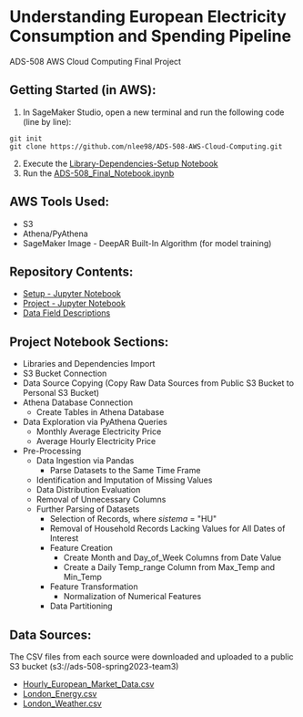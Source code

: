# Understanding European Electricity Consumption and Spending Pipeline
ADS-508 AWS Cloud Computing Final Project

## Getting Started (in AWS):
1. In SageMaker Studio, open a new terminal and run the following code (line by line):
```
git init
git clone https://github.com/nlee98/ADS-508-AWS-Cloud-Computing.git
```
2. Execute the [Library-Dependencies-Setup Notebook](https://raw.githubusercontent.com/nlee98/ADS-508-AWS-Cloud-Computing/main/Library-Dependencies-Setup.ipynb)
3. Run the [ADS-508_Final_Notebook.ipynb](https://raw.githubusercontent.com/nlee98/ADS-508-AWS-Cloud-Computing/main/ADS-508_Final_Notebook.ipynb)

## AWS Tools Used:
* S3
* Athena/PyAthena
* SageMaker Image - DeepAR Built-In Algorithm (for model training)

## Repository Contents:
* [Setup - Jupyter Notebook](https://github.com/nlee98/ADS-508-AWS-Cloud-Computing/blob/main/Library-Dependencies-Setup.ipynb)
* [Project - Jupyter Notebook](https://github.com/nlee98/ADS-508-AWS-Cloud-Computing/blob/main/ADS-508_Final_Notebook.ipynb)
* [Data Field Descriptions](https://github.com/nlee98/ADS-508-AWS-Cloud-Computing/blob/main/Data_Field_Descriptions.ipynb)

## Project Notebook Sections:
- Libraries and Dependencies Import
- S3 Bucket Connection
- Data Source Copying (Copy Raw Data Sources from Public S3 Bucket to Personal S3 Bucket)
- Athena Database Connection
  - Create Tables in Athena Database
- Data Exploration via PyAthena Queries
  - Monthly Average Electricity Price
  - Average Hourly Electricity Price
- Pre-Processing
  - Data Ingestion via Pandas
    - Parse Datasets to the Same Time Frame
  - Identification and Imputation of Missing Values
  - Data Distribution Evaluation
  - Removal of Unnecessary Columns
  - Further Parsing of Datasets
    - Selection of Records, where _sistema_ = "HU"
    - Removal of Household Records Lacking Values for All Dates of Interest
    - Feature Creation
      - Create Month and Day_of_Week Columns from Date Value
      - Create a Daily Temp_range Column from Max_Temp and Min_Temp
    - Feature Transformation
      - Normalization of Numerical Features
    - Data Partitioning

## Data Sources:
The CSV files from each source were downloaded and uploaded to a public S3 bucket (s3://ads-508-spring2023-team3)
- [Hourly_European_Market_Data.csv](https://www.kaggle.com/datasets/thedevastator/hourly-european-power-market-prices)
- [London_Energy.csv](https://www.kaggle.com/datasets/emmanuelfwerr/london-homes-energy-data)
- [London_Weather.csv](https://www.kaggle.com/datasets/emmanuelfwerr/london-weather-data)
